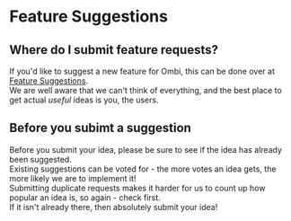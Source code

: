 # Feature Suggestions

## Where do I submit feature requests?

If you'd like to suggest a new feature for Ombi, this can be done over at [Feature Suggestions](https://features.ombi.io).  
We are well aware that we can't think of everything, and the best place to get actual _useful_ ideas is you, the users.  

## Before you subimt a suggestion

Before you submit your idea, please be sure to see if the idea has already been suggested.  
Existing suggestions can be voted for - the more votes an idea gets, the more likely we are to implement it!  
Submitting duplicate requests makes it harder for us to count up how popular an idea is, so again - check first.  
If it isn't already there, then absolutely submit your idea!  
